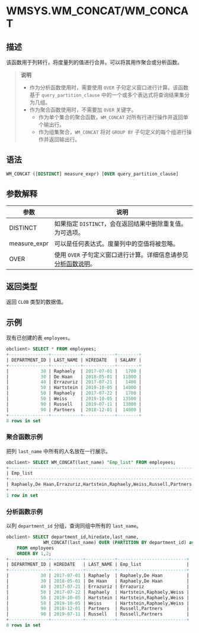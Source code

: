 # WMSYS.WM_CONCAT/WM_CONCAT

## 描述

该函数用于列转行，将度量列的值进行合并。可以将其用作聚合或分析函数。

>**说明**
>
>* 作为分析函数使用时，需要使用 `OVER` 子句定义窗口进行计算。该函数基于 `query_partition_clause` 中的一个或多个表达式将查询结果集分为几组。
>* 作为聚合函数使用时，不需要加 `OVER` 关键字。
>   * 作为单个集合的聚合函数，`WM_CONCAT` 对所有行进行操作并返回单个输出行。
>   * 作为组集聚合，`WM_CONCAT` 将对 `GROUP BY` 子句定义的每个组进行操作并返回输出行。

## 语法

```sql
WM_CONCAT ([DISTINCT] measure_expr) [OVER query_partition_clause]
```

## 参数解释

|      参数      |                                           说明                                            |
|--------------|-----------------------------------------------------------------------------------------|
| DISTINCT     | 如果指定 `DISTINCT`，会在返回结果中删除重复值。为可选项。                                                      |
| measure_expr | 可以是任何表达式。度量列中的空值将被忽略。                                                                   |
| OVER         | 使用 `OVER` 子句定义窗口进行计算。详细信息请参见 [分析函数说明](../4.analysis-functions-2/1.window-function-description.md)。 |

## 返回类型

返回 `CLOB` 类型的数据值。

## 示例

现有已创建的表 `employees`。

```sql
obclient> SELECT * FROM employees;
+---------------+-----------+------------+--------+
| DEPARTMENT_ID | LAST_NAME | HIREDATE   | SALARY |
+---------------+-----------+------------+--------+
|            30 | Raphaely  | 2017-07-01 |   1700 |
|            30 | De Haan   | 2018-05-01 |  11000 |
|            40 | Errazuriz | 2017-07-21 |   1400 |
|            50 | Hartstein | 2019-10-05 |  14000 |
|            50 | Raphaely  | 2017-07-22 |   1700 |
|            50 | Weiss     | 2019-10-05 |  13500 |
|            90 | Russell   | 2019-07-11 |  13000 |
|            90 | Partners  | 2018-12-01 |  14000 |
+---------------+-----------+------------+--------+
8 rows in set
```

### 聚合函数示例

把列 `last_name` 中所有的人名放在一行展示。

```sql
obclient> SELECT WM_CONCAT(last_name) "Emp_list" FROM employees;
+----------------------------------------------------------------------+
| Emp_list                                                             |
+----------------------------------------------------------------------+
| Raphaely,De Haan,Errazuriz,Hartstein,Raphaely,Weiss,Russell,Partners |
+----------------------------------------------------------------------+
1 row in set
```

### 分析函数示例

以列 `department_id` 分组，查询同组中所有的 `last_name`。

```sql
obclient> SELECT department_id,hiredate,last_name,
              WM_CONCAT(last_name) OVER (PARTITION BY department_id) as "Emp_list"
    FROM employees
    ORDER BY 1,2;
+---------------+------------+-----------+--------------------------+
| DEPARTMENT_ID | HIREDATE   | LAST_NAME | Emp_list                 |
+---------------+------------+-----------+--------------------------+
|            30 | 2017-07-01 | Raphaely  | Raphaely,De Haan         |
|            30 | 2018-05-01 | De Haan   | Raphaely,De Haan         |
|            40 | 2017-07-21 | Errazuriz | Errazuriz                |
|            50 | 2017-07-22 | Raphaely  | Hartstein,Raphaely,Weiss |
|            50 | 2019-10-05 | Hartstein | Hartstein,Raphaely,Weiss |
|            50 | 2019-10-05 | Weiss     | Hartstein,Raphaely,Weiss |
|            90 | 2018-12-01 | Partners  | Russell,Partners         |
|            90 | 2019-07-11 | Russell   | Russell,Partners         |
+---------------+------------+-----------+--------------------------+
8 rows in set
```
